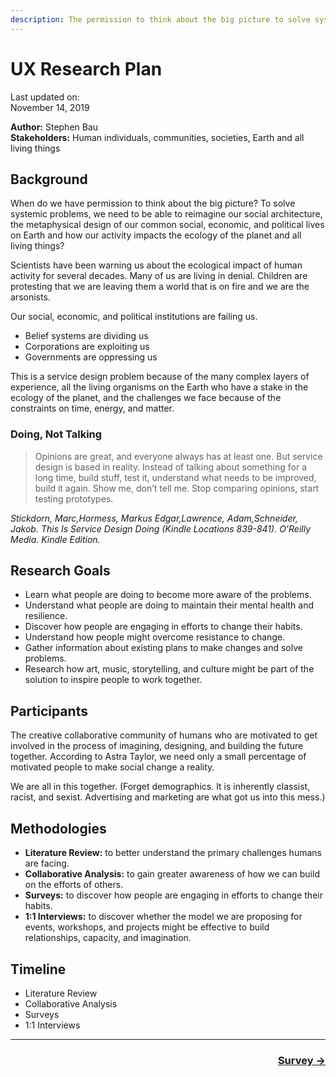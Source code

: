 ```yaml
---
description: The permission to think about the big picture to solve systemic problems
---
```


# UX Research Plan

Last updated on:  
November 14, 2019

**Author:** Stephen Bau  
**Stakeholders:** Human individuals, communities, societies, Earth and all living things

## Background

When do we have permission to think about the big picture? To solve systemic problems, we need to be able to reimagine our social architecture, the metaphysical design of our common social, economic, and political lives on Earth and how our activity impacts the ecology of the planet and all living things?

Scientists have been warning us about the ecological impact of human activity for several decades. Many of us are living in denial. Children are protesting that we are leaving them a world that is on fire and we are the arsonists.

Our social, economic, and political institutions are failing us.

- Belief systems are dividing us
- Corporations are exploiting us
- Governments are oppressing us

This is a service design problem because of the many complex layers of experience, all the living organisms on the Earth who have a stake in the ecology of the planet, and the challenges we face because of the constraints on time, energy, and matter.

### Doing, Not Talking

> Opinions are great, and everyone always has at least one. But service design is based in reality. Instead of talking about something for a long time, build stuff, test it, understand what needs to be improved, build it again. Show me, don’t tell me. Stop comparing opinions, start testing prototypes.

*Stickdorn, Marc,Hormess, Markus Edgar,Lawrence, Adam,Schneider, Jakob. This Is Service Design Doing (Kindle Locations 839-841). O'Reilly Media. Kindle Edition.*

## Research Goals

- Learn what people are doing to become more aware of the problems.
- Understand what people are doing to maintain their mental health and resilience.
- Discover how people are engaging in efforts to change their habits.
- Understand how people might overcome resistance to change.
- Gather information about existing plans to make changes and solve problems.
- Research how art, music, storytelling, and culture might be part of the solution to inspire people to work together.

## Participants

The creative collaborative community of humans who are motivated to get involved in the process of imagining, designing, and building the future together. According to Astra Taylor, we need only a small percentage of motivated people to make social change a reality.

We are all in this together. (Forget demographics. It is inherently classist, racist, and sexist. Advertising and marketing are what got us into this mess.)

## Methodologies

- **Literature Review:** to better understand the primary challenges humans are facing.
- **Collaborative Analysis:** to gain greater awareness of how we can build on the efforts of others.
- **Surveys:** to discover how people are engaging in efforts to change their habits.
- **1:1 Interviews:** to discover whether the model we are proposing for events, workshops, and projects might be effective to build relationships, capacity, and imagination.

## Timeline

- Literature Review
- Collaborative Analysis
- Surveys
- 1:1 Interviews

---

<div align="right">
  <h3><a href="/getting-started/survey/">Survey →</a></h3>
</div>
